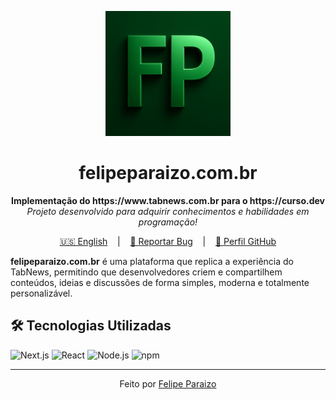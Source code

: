 <p align="center">
  <img src="images/fp-logo.png" alt="Curso.dev Logo" width="200"/>
</p>

<h1 align="center">felipeparaizo.com.br</h1>

<p align="center">
  <strong>Implementação do https://www.tabnews.com.br para o https://curso.dev</strong><br>
  <em>Projeto desenvolvido para adquirir conhecimentos e habilidades em programação!</em>
</p>

<p align="center">
  <a href="/README.md" target="_blank">🇺🇸 English</a>
  &nbsp;&nbsp;&nbsp;|&nbsp;&nbsp;&nbsp;
  <a href="https://github.com/Fparaiz0/felipeparaizo.com.br/issues" target="_blank">🐛 Reportar Bug</a>
  &nbsp;&nbsp;&nbsp;|&nbsp;&nbsp;&nbsp;
  <a href="https://github.com/Fparaiz0" target="_blank">💼 Perfil GitHub</a>
</p>

**felipeparaizo.com.br** é uma plataforma que replica a experiência do TabNews, permitindo que desenvolvedores criem e compartilhem conteúdos, ideias e discussões de forma simples, moderna e totalmente personalizável.

## 🛠️ Tecnologias Utilizadas

![Next.js](https://img.shields.io/badge/Next.js-000000?style=for-the-badge&logo=next.js&logoColor=white)
![React](https://img.shields.io/badge/React-20232A?style=for-the-badge&logo=react&logoColor=61DAFB)
![Node.js](https://img.shields.io/badge/Node.js-43853D?style=for-the-badge&logo=node.js&logoColor=white)
![npm](https://img.shields.io/badge/npm-CB3837?style=for-the-badge&logo=npm&logoColor=white)

---

<p align="center">
  Feito por <a href="https://github.com/Fparaiz0/" target="_blank">Felipe Paraizo</a>
</p>
